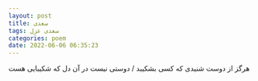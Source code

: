 ```yaml
---
layout: post
title: سعدی
tags: سعدی غزل
categories: poem
date: 2022-06-06 06:35:23
---
```


هرگز از دوست شنیدی که کسی بشکیبد / دوستی نیست در آن دل که شکیبایی هست
